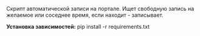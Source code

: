 Скрипт автоматической записи на портале.
Ищет свободную запись на желаемое или соседнее время, если находит - записывает.

**Установка зависимостей:** 
pip install -r requirements.txt